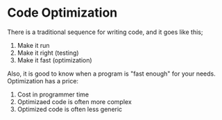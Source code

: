 # Code Optimization

There is a traditional sequence for writing code, and it goes like this;
1. Make it run
2. Make it right (testing)
3. Make it fast (optimization)

Also, it is good to know when a program is "fast enough" for your needs. Optimization has a price:
1. Cost in programmer time
2. Optimizaed code is often more complex
3. Optimized code is often less generic

